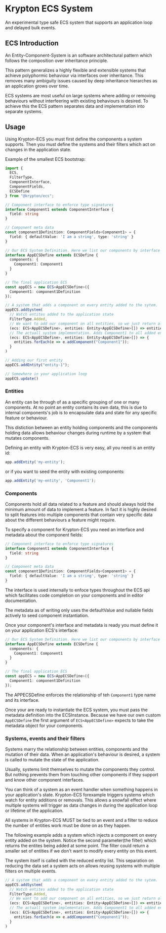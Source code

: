# Krypton ECS System

An experimental type safe ECS system that supports an application loop and delayed bulk events.

## ECS Introduction

An Entity-Component-System is an software architectural pattern which follows the composition over inheritance principle.

This pattern generalizes a highly flexible and extensible systems that achieve polyphormic behaviour via interfaces over inheritance. This removes many ambiguity issues caused by deep inheritance hierarches as an application grows over time.

ECS systems are most useful on large systems where adding or removing behaviours without interfeering with existing behaviours is desired. To achieve this the ECS pattern separates data and implementation into separate systems. 

## Usage

Using Krypton-ECS you must first define the components a system supports. Then you must define the systems and their filters which act on changes in the application state.

Example of the smallest ECS bootstrap:

```typescript
import { 
  ECS,
  FilterType,
  ComponentInterface,
  ComponentFields,
  ECSDefine
} from "@krypton/ecs";

// Component interface to enforce type signatures
interface Component1 extends ComponentInterface {
  field: string
}

// Component meta data
const component1Definition: ComponentFields<Component1> = {
  field: { defaultValue: 'I am a string', type: 'string' }
}

// Our ECS System Definition. Here we list our components by interface name and meta
interface AppECSDefine extends ECSDefine {
  components: {
    Component1: Component1
  }
}

// The final application ECS
const appECS = new ECS<AppECSDefine>({
  Component1: component1Definition
});

// A system that adds a component on every entity added to the sytem.
appECS.addSystem(
  // Watch entites added to the application state
  FilterType.Added, 
  // We want to add our component on all entities, so we just return all entities on the event.
  (ecs: ECS<AppECSDefine>, entities: Entity<AppECSDefine>[]) => entities,
  // The actuall system implementation. Adds Component1 to all added entities.
  (ecs: ECS<AppECSDefine>, entities: Entity<AppECSDefine>[]) => {
    entities.forEach(e => e.addComponent("Component1"));
  }
)

// Adding our first entity
appECS.addEntity("entity-1");

// Somewhere in your application loop
appECS.update()

```

### Entities

An entity can be through of as a specific grouping of one or many components.
At no point an entity contains its own data, this is due to internal components's job is to encapsulate data and state for any specific feature or behaviour.

This distiction between an entity holding components and the components holding data allows behaviour changes during runtime by a system that mutates components.

Defining an entity with Krypton-ECS is very easy, all you need is an entity id:

```typescript
app.addEntity('my-entity');
```

or if you want to seed the entity with existing components:

```typescript
app.addEntity('my-entity', 'Component1');
```

### Components

Components hold all data related to a feature and should always hold the minimum amount of data to implement a feature. In fact it is highly desired to split features into multiple components that contain very specific data about the different behaviours a feature might require.

To specify a component for Krypton-ECS you need an interface and metadata about the component fields:

```typescript
// Component interface to enforce type signatures
interface Component1 extends ComponentInterface {
  field: string
}

// Component meta data
const component1Definition: ComponentFields<Component1> = {
  field: { defaultValue: 'I am a string', type: 'string' }
}
```

The interface is used internally to enfoce types throughout the ECS api which facilitates code completion on your components and in editor documentation.

The metadata as of writing only uses the defaultValue and nullable fields actively to seed component instantiation.

Once your component's interface and metadata is ready you must define it on your application ECS's interface:

```typescript
// Our ECS System Definition. Here we list our components by interface name and meta
interface AppECSDefine extends ECSDefine {
  components: {
    Component1: Component1
  }
}

// The final application ECS
const appECS = new ECS<AppECSDefine>({
  Component1: component1Definition
});
```

The APPECSDefine enforces the relationship of teh `Component1` type name and its interface.

Once your are ready to instantiate the ECS system, you must pass the metadata definition into the ECSInstance. Because we have our own custom `AppECSDefine` the first argument of `ECS<AppECSDefine>` expects to take the metadata object for your components.

### Systems, events and their filters

Systems marry the relationship between entities, components and the mutation of their data. When an application's behaviour is desired, a system is called to mutate the state of the application.

Usually, systems limit themselves to mutate the components they control. But nothing prevents them from touching other components if they support and know other component interfaces.

You can think of a system as an event handler when something happens in your application's state. Krypton-ECS forexample triggers systems which watch for entity additions or removals.  This allows a snowfall effect where multiple systems will trigger as data changes in during the application loop or lifetime of the application.

All systems in Krypton-ECS MUST be tied to an event and a filter to reduce the number of entities work must be done on as they happen.

The following example adds a system which injects a component on every entity added on the system. Notice the second parameter(the filter) which returns the entites being added at some point. The filter could return a smaller set of entities if we don't want to modify every entity on this event.

The system itself is called with the reduced entity list. This separation on reducing the data set a system acts on allows reusing systems with multiple filters on multiple events.

```typescript
// A system that adds a component on every entity added to the sytem.
appECS.addSystem(
  // Watch entites added to the application state
  FilterType.Added, 
  // We want to add our component on all entities, so we just return all entities on the event.
  (ecs: ECS<AppECSDefine>, entities: Entity<AppECSDefine>[]) => entities,
  // The actuall system implementation. Adds Component1 to all added entities.
  (ecs: ECS<AppECSDefine>, entities: Entity<AppECSDefine>[]) => {
    entities.forEach(e => e.addComponent("Component1"));
  }
)
```